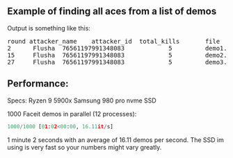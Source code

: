 ## Example of finding all aces from a list of demos

Output is something like this:

<pre>round attacker_name    attacker_id  total_kills       file
2      Flusha  76561197991348083            5         demo1.dem
15     Flusha  76561197991348083            5         demo2.dem
27     Flusha  76561197991348083            5         demo3.dem
</pre>


## Performance: 

Specs: 
Ryzen 9 5900x
Samsung 980 pro nvme SSD


1000 Faceit demos in parallel (12 processes):
```Python
1000/1000 [01:02<00:00, 16.11it/s]
```
1 minute 2 seconds with an average of 16.11 demos per second. The SSD im using is very fast so your numbers might vary greatly.